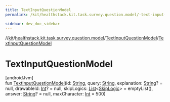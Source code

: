 ```yaml
---
title: TextInputQuestionModel
permalink: /kit/healthstack.kit.task.survey.question.model/-text-input-question-model/-text-input-question-model.html

sidebar: dev_doc_sidebar
---
```

//[kit](../../../kit.html)/[healthstack.kit.task.survey.question.model](../index.html)/[TextInputQuestionModel](index.html)/[TextInputQuestionModel](-text-input-question-model.html)



# TextInputQuestionModel



[androidJvm]\
fun [TextInputQuestionModel](-text-input-question-model.html)(id: [String](https://kotlinlang.org/api/latest/jvm/stdlib/kotlin/-string/index.html), query: [String](https://kotlinlang.org/api/latest/jvm/stdlib/kotlin/-string/index.html), explanation: [String](https://kotlinlang.org/api/latest/jvm/stdlib/kotlin/-string/index.html)? = null, drawableId: [Int](https://kotlinlang.org/api/latest/jvm/stdlib/kotlin/-int/index.html)? = null, skipLogics: [List](https://kotlinlang.org/api/latest/jvm/stdlib/kotlin.collections/-list/index.html)&lt;[SkipLogic](../-skip-logic/index.html)&gt; = emptyList(), answer: [String](https://kotlinlang.org/api/latest/jvm/stdlib/kotlin/-string/index.html)? = null, maxCharacter: [Int](https://kotlinlang.org/api/latest/jvm/stdlib/kotlin/-int/index.html) = 500)




